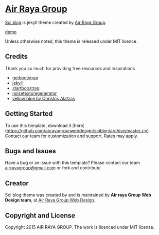 # [Air Raya Group](http://webdesign.airrayagroup.com/)

[Sci blog](http://sciblog.accessonline.xyz/) is jekyll theme created by [Air Raya Group](http://webdesign.airrayagroup.com/).

[demo](http://sciblog.accessonline.xyz/) 

Unless otherwise noted, this theme is released under MIT licence. 

## Credits
Thank you so much for providing free resources and inspirations
* [getbootstrap](http://getbootstrap.com/)
* [jekyll](https://jekyllrb.com/)
* [startboostrap](http://startbootstrap.com/)
* [noisetexturegenerator](http://www.noisetexturegenerator.com/)
* [yellow blue by Christos Alatzas](http://demo-yb.yellowblue.eu/)

## Getting Started

To use this template, download it [here] (https://github.com/airrayagroupwebdesign/sciblog/archive/master.zip). Contact our team for customization and support. Rates may apply.

## Bugs and Issues

Have a bug or an issue with this template? Please contact our team airrayagroup@gmail.com or fork and contribute.

## Creator

Sci blog theme was created by and is maintained by **Air raya Group Web Design team**, at [Air Raya Group Web Design](http://webdesign.airrayagroup.com/).


## Copyright and License

Copyright 2015 AIR RAYA GROUP. The work is licenced under MIT[](https://github.com/airrayagroupwebdesign/sciblog/blob/master/LICENSE) license.